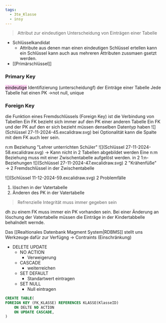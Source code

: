 ```yaml
---
tags:
  - 3te_Klasse
  - insy
---
```

> Attribut zur eindeutigen Unterscheidung von Einträgen einer Tabelle

- Schlüsselkandidat
	- Attribute aus denen man einen eindeutigen Schlüssel ertellen kann ein Schlüssel kann auch aus mehreren Attributen zussmaen gsetzt werden. 
- [[Primärschlüssel]]

### Primary Key

<mark style="background: #FFB8EBA6;">eindeutige</mark> Identifizierung (unterscheidungf) der Einträge einer Tabelle
Jede Tabelle hat einen PK →not null, unique
### Foreign Key

die Funktion eines Fremdschlüssels (Foreign Key) ist die Verbindung von Tabellen
Ein FK bezieht sich immer auf den PK einer anderen Tabelle
Ein FK und der PK auf den er sich bezieht müssen denselben  Datentyp haben
![](Schlüssel 27-11-2024-45.excalidraw.svg)
bei Optionalität kann die Spalte mit dem FK auch leer sein.

n:m Beziehung
"Lehrer unterrichten Schüler"
![](Schlüssel 27-11-2024-58.excalidraw.svg)
→ Kann nicht in 2 Tabellen abgebildet werden
Eine n:m Beziehung muss mit einer Zwischentabelle aufgelöst werden.
in 2 1:n-Beziehungen
![](Schlüssel 27-11-2024-47.excalidraw.svg)
2 "Krähenfüße" → 2 Fremdschlüssel in der Zwischentabelle

![](Schlüssel 11-12-2024-59.excalidraw.svg)
2 Problemfälle
1. löschen in der Vatertabelle
2. Änderen des PK in der Vatertabelle

> Refrenzielle Integrität muss immer gegeben sein

dh  zu einem FK muss immer ein PK vorhanden sein.
Bei einer Änderung an löschung der Vatertabelle müssen die Einträge in der Kindertabbelle behalndelt wernde.

Das [[Realtionales Datenbank Magment System|RDBMS]] stellt uns Werkzeuge dafür zur Verfügng
→ Contraints (Einschränkung)

- DELETE UPDATE
	- NO ACTION
		- Verweigerung
	- CASCADE
		- weiterreichen
	- SET DEFAULT
		- Standartwert eintragen
	- SET NULL
		- Null eintragen

```sql
CREATE TABLE(
FOREIGN KEY (FK_KLASSE) REFERENCES KLASSE(KlasseID)
	ON DELTE NO ACTION
	ON UPDATE CASCADE,
)
```